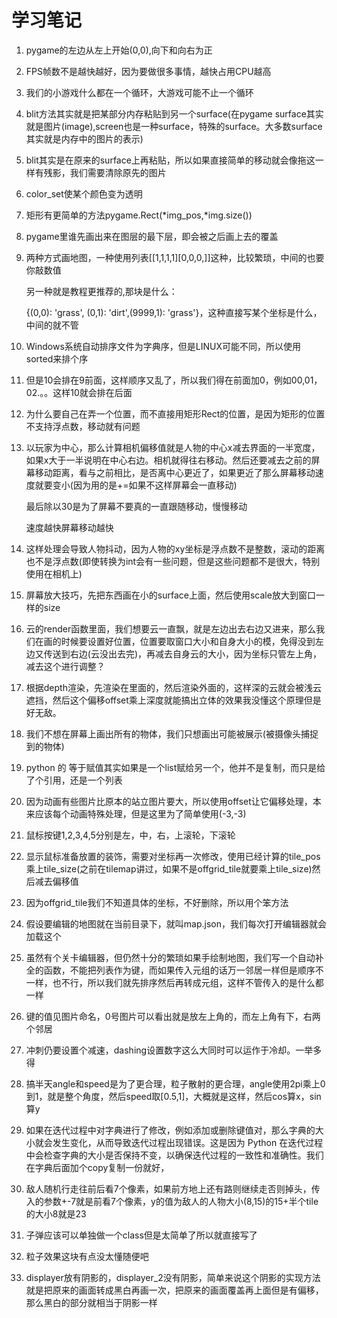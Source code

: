 # 学习笔记

1. pygame的左边从左上开始(0,0),向下和向右为正

2. FPS帧数不是越快越好，因为要做很多事情，越快占用CPU越高

3. 我们的小游戏什么都在一个循环，大游戏可能不止一个循环

4. blit方法其实就是把某部分内存粘贴到另一个surface(在pygame surface其实就是图片(image),screen也是一种surface，特殊的surface。大多数surface其实就是内存中的图片的表示)

5. blit其实是在原来的surface上再粘贴，所以如果直接简单的移动就会像拖这一样有残影，我们需要清除原先的图片

6. color_set使某个颜色变为透明

7. 矩形有更简单的方法pygame.Rect(\*img_pos,\*img.size())

8. pygame里谁先画出来在图层的最下层，即会被之后画上去的覆盖

9. 两种方式画地图，一种使用列表\[\[1,1,1,1\][0,0,0,]\]这种，比较繁琐，中间的也要你敲数值

   另一种就是教程更推荐的,那块是什么：

   {(0,0): 'grass', (0,1): 'dirt',(9999,1): 'grass'}，这种直接写某个坐标是什么，中间的就不管

10. Windows系统自动排序文件为字典序，但是LINUX可能不同，所以使用sorted来排个序

11. 但是10会排在9前面，这样顺序又乱了，所以我们得在前面加0，例如00,01，02.。。这样10就会排在后面

12. 为什么要自己在弄一个位置，而不直接用矩形Rect的位置，是因为矩形的位置不支持浮点数，移动就有问题

13. 以玩家为中心，那么计算相机偏移值就是人物的中心x减去界面的一半宽度，如果x大于一半说明在中心右边。相机就得往右移动。然后还要减去之前的屏幕移动距离，看与之前相比，是否离中心更近了，如果更近了那么屏幕移动速度就要变小(因为用的是+=如果不这样屏幕会一直移动)

    最后除以30是为了屏幕不要真的一直跟随移动，慢慢移动

    速度越快屏幕移动越快

14. 这样处理会导致人物抖动，因为人物的xy坐标是浮点数不是整数，滚动的距离也不是浮点数(即使转换为int会有一些问题，但是这些问题都不是很大，特别使用在相机上)

15. 屏幕放大技巧，先把东西画在小的surface上面，然后使用scale放大到窗口一样的size

16. 云的render函数里面，我们想要云一直飘，就是左边出去右边又进来，那么我们在画的时候要设置好位置，位置要取窗口大小和自身大小的模，免得没到左边又传送到右边(云没出去完)，再减去自身云的大小，因为坐标只管左上角，减去这个进行调整？

17. 根据depth渲染，先渲染在里面的，然后渲染外面的，这样深的云就会被浅云遮挡，然后这个偏移offset乘上深度就能搞出立体的效果我没懂这个原理但是好无敌。

18. 我们不想在屏幕上画出所有的物体，我们只想画出可能被展示(被摄像头捕捉到的物体)

19. python 的 等于赋值其实如果是一个list赋给另一个，他并不是复制，而只是给了个引用，还是一个列表

20. 因为动画有些图片比原本的站立图片要大，所以使用offset让它偏移处理，本来应该每个动画特殊处理，但是这里为了简单使用(-3,-3)

21. 鼠标按键1,2,3,4,5分别是左，中，右，上滚轮，下滚轮

22. 显示鼠标准备放置的装饰，需要对坐标再一次修改，使用已经计算的tile_pos乘上tile_size(之前在tilemap讲过，如果不是offgrid_tile就要乘上tile_size)然后减去偏移值

23. 因为offgrid_tile我们不知道具体的坐标，不好删除，所以用个笨方法

24. 假设要编辑的地图就在当前目录下，就叫map.json，我们每次打开编辑器就会加载这个

25. 虽然有个关卡编辑器，但仍然十分的繁琐如果手绘制地图，我们写一个自动补全的函数，不能把列表作为键，而如果传入元组的话万一邻居一样但是顺序不一样，也不行，所以我们就先排序然后再转成元组，这样不管传入的是什么都一样

26. 键的值见图片命名，0号图片可以看出就是放左上角的，而左上角有下，右两个邻居

27. 冲刺仍要设置个减速，dashing设置数字这么大同时可以运作于冷却。一举多得

28. 搞半天angle和speed是为了更合理，粒子散射的更合理，angle使用2pi乘上0到1，就是整个角度，然后speed取[0.5,1]，大概就是这样，然后cos算x，sin算y

29. 如果在迭代过程中对字典进行了修改，例如添加或删除键值对，那么字典的大小就会发生变化，从而导致迭代过程出现错误。这是因为 Python 在迭代过程中会检查字典的大小是否保持不变，以确保迭代过程的一致性和准确性。我们在字典后面加个copy复制一份就好，

30. 敌人随机行走往前后看7个像素，如果前方地上还有路则继续走否则掉头，传入的参数+-7就是前看7个像素，y的值为敌人的人物大小(8,15)的15+半个tile的大小8就是23

31. 子弹应该可以单独做一个class但是太简单了所以就直接写了

32. 粒子效果这块有点没太懂随便吧

26. displayer放有阴影的，displayer_2没有阴影，简单来说这个阴影的实现方法就是把原来的画面转成黑白再画一次，把原来的画面覆盖再上面但是有偏移，那么黑白的部分就相当于阴影一样